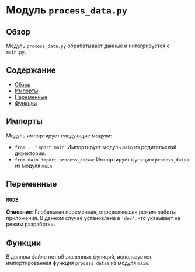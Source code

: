 # Модуль `process_data.py`

## Обзор

Модуль `process_data.py` обрабатывает данные и интегрируется с `main.py`.

## Содержание

- [Обзор](#обзор)
- [Импорты](#импорты)
- [Переменные](#переменные)
- [Функции](#функции)

## Импорты

Модуль импортирует следующие модули:

- `from .. import main`: Импортирует модуль `main` из родительской директории.
- `from main import process_dataa`: Импортирует функцию `process_dataa` из модуля `main`.

## Переменные

### `MODE`

**Описание**:
Глобальная переменная, определяющая режим работы приложения. В данном случае установлена в `'dev'`, что указывает на режим разработки.

## Функции

В данном файле нет объявленных функций, используется импортированная функция `process_dataa` из модуля `main`.